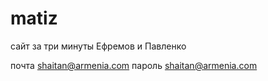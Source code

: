 # matiz
сайт за три минуты
Ефремов и Павленко

почта 
shaitan@armenia.com
пароль 
shaitan@armenia.com

